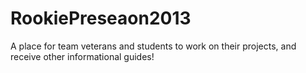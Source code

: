 RookiePreseaon2013
==================

A place for team veterans and students to work on their projects, and receive other informational guides!
